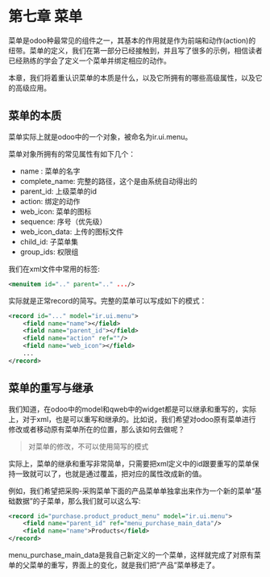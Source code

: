 
# 第七章 菜单

菜单是odoo种最常见的组件之一，其基本的作用就是作为前端和动作(action)的纽带。菜单的定义，我们在第一部分已经接触到，并且写了很多的示例，相信读者已经熟练的学会了定义一个菜单并绑定相应的动作。

本章，我们将着重认识菜单的本质是什么，以及它所拥有的哪些高级属性，以及它的高级应用。

## 菜单的本质

菜单实际上就是odoo中的一个对象，被命名为ir.ui.menu。

菜单对象所拥有的常见属性有如下几个：

* name : 菜单的名字
* complete_name: 完整的路径，这个是由系统自动得出的
* parent_id: 上级菜单的id
* action: 绑定的动作
* web_icon: 菜单的图标
* sequence: 序号（优先级）
* web_icon_data: 上传的图标文件
* child_id: 子菜单集
* group_ids: 权限组

我们在xml文件中常用的标签:

```xml
<menuitem id=".." parent=".." .../>
```

实际就是正常record的简写。完整的菜单可以写成如下的模式：

```xml
<record id="..." model="ir.ui.menu">
    <field name="name"></field>
    <field name="parent_id"></field>
    <field name="action" ref=""/>
    <field name="web_icon"></field>
    ...
</record>
```

## 菜单的重写与继承

我们知道，在odoo中的model和qweb中的widget都是可以继承和重写的，实际上，对于xml，也是可以重写和继承的。比如说，我们希望对odoo原有菜单进行修改或者移动原有菜单所在的位置，那么该如何去做呢？

>对菜单的修改，不可以使用简写的模式

实际上，菜单的继承和重写非常简单，只需要把xml定义中的id跟要重写的菜单保持一致就可以了，也就是通过覆盖，把对应的属性改成新的值。

例如，我们希望把采购-采购菜单下面的产品菜单单独拿出来作为一个新的菜单“基础数据”的子菜单，那么我们就可以这么写:

```xml
<record id="purchase.product_product_menu" model="ir.ui.menu">
    <field name="parent_id" ref="menu_purchase_main_data"/>
    <field name="name">Products</field>
</record>
```

menu_purchase_main_data是我自己新定义的一个菜单，这样就完成了对原有菜单的父菜单的重写，界面上的变化，就是我们把“产品”菜单移走了。
